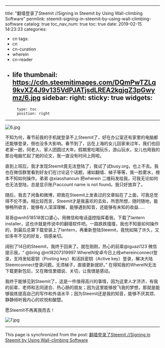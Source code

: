 
---
title: "翻墙登录了Steemit //Signing in Steemit by Using Wall-climbing Software"
permlink: steemit-signing-in-steemit-by-using-wall-climbing-software
catalog: true
toc_nav_num: true
toc: true
date: 2019-02-15 14:23:33
categories:
- cn
tags:
- cn
- cn-curation
- wherein
- cn-reader
- life
thumbnail: https://cdn.steemitimages.com/DQmPwTZLq9kvXZ4J9v135VdPJATjsdLREA2kgjgZ3pGwymz/6.jpg
sidebar:
    right:
        sticky: true
widgets:
    -
        type: toc
        position: right
---


![6.jpg](https://cdn.steemitimages.com/DQmPwTZLq9kvXZ4J9v135VdPJATjsdLREA2kgjgZ3pGwymz/6.jpg)

不知为何，春节前我的手机就登录不上Steemit了，好在办公室还有家里的电脑都还能够登录，倒也没多大影响。春节到了，远在上海的女儿回家来过年，我们也回老家一趟，同老人、家人团圆过大年。假期里吃喝玩乐，游山玩水，女儿也用我的那台电脑忙起了她的论文，我一直没有时间上网啦。

直到上班后，我才发现Steemit竟无法登陆了，我试了试busy.org，也上不去。我也在微信群里看到好友们在讨论这个话题，诸如翻墙、梯子等等，我一脸雾水，根本不知如何操作。弟弟 @xiaoshancun 把wherein 二维码发给我，可我无论如何也无法登陆，总是显示账户account name is not found。我只好放弃了。

随后，我去了闲鱼和微博，把我在Steemit上发表过的文章贴在了上面，可我总觉得不伦不类。相比较而言，Steemit才是我喜欢的去处，所思所想，随时随地，能够畅所欲言，能够有人深深理解，能够遇到知音，还能够有未知的收益…..

哥哥@wnh518518苦口婆心，用微信和电话遥控指挥着我，下载了lantern installer，这也许就是传说中的翻墙软件吧。一路跌跌撞撞，我也不知是如何操作的，到最后总算下载安装上了lantern，再重新登陆Steemit，竟恍如隔了许久，又如多年不见的好友，倍感亲切。

阔别了14日的Steemit，我终于回来了。就在刚刚，热心的前辈@iguazi123 微信提示我，“ @bring  @m18207319997 WhereIN安卓今日上线whereinconnect登录，支持发帖密钥（Posting key）和活跃密钥（Active key）登录，解决大陆Steemconnect登录问题。无须梯子，直接更新就好。” 在得知我的WhereIN无法下载更新包后，又在微信里细说、关切，让我很是感动。

我终于能够见到Steemit了，这是一件值得高兴的事情，因为这里人才济济，有我的前辈、老师和志同道合、热心肠的朋友；因为这里能够放飞我的梦想，那就是能够锻炼提高自己的写作和外语水平；因为Steemit还是我的知音，能够不厌其烦、静静倾听我内心的欢悦和酸楚。

愿Steemit不再离我而去！

![7.jpg](https://cdn.steemitimages.com/DQmbY72ZHxgYP8HztneTAFaeMWhiRfdk3TfgdMBtN4otbTj/7.jpg)

- - -

This page is synchronized from the post: [翻墙登录了Steemit //Signing in Steemit by Using Wall-climbing Software](https://steemit.com/@bring/steemit-signing-in-steemit-by-using-wall-climbing-software)
